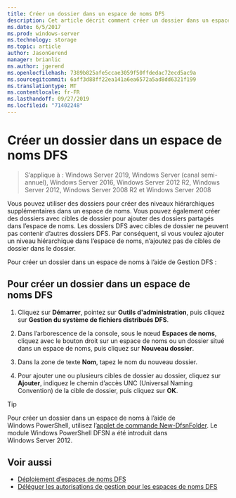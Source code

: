 ```yaml
---
title: Créer un dossier dans un espace de noms DFS
description: Cet article décrit comment créer un dossier dans un espace de noms DFS.
ms.date: 6/5/2017
ms.prod: windows-server
ms.technology: storage
ms.topic: article
author: JasonGerend
manager: brianlic
ms.author: jgerend
ms.openlocfilehash: 7389b825afe5ccae3059f50ffdedac72ecd5ac9a
ms.sourcegitcommit: 6aff3d88ff22ea141a6ea6572a5ad8dd6321f199
ms.translationtype: MT
ms.contentlocale: fr-FR
ms.lasthandoff: 09/27/2019
ms.locfileid: "71402248"
---
```

# <a name="create-a-folder-in-a-dfs-namespace"></a>Créer un dossier dans un espace de noms DFS

> S’applique à : Windows Server 2019, Windows Server (canal semi-annuel), Windows Server 2016, Windows Server 2012 R2, Windows Server 2012, Windows Server 2008 R2 et Windows Server 2008

Vous pouvez utiliser des dossiers pour créer des niveaux hiérarchiques supplémentaires dans un espace de noms. Vous pouvez également créer des dossiers avec cibles de dossier pour ajouter des dossiers partagés dans l’espace de noms. Les dossiers DFS avec cibles de dossier ne peuvent pas contenir d’autres dossiers DFS. Par conséquent, si vous voulez ajouter un niveau hiérarchique dans l’espace de noms, n’ajoutez pas de cibles de dossier dans le dossier.

Pour créer un dossier dans un espace de noms à l’aide de Gestion DFS :

## <a name="to-create-a-folder-in-a-dfs-namespace"></a>Pour créer un dossier dans un espace de noms DFS

1.  Cliquez sur **Démarrer**, pointez sur **Outils d'administration**, puis cliquez sur **Gestion du système de fichiers distribués DFS**.

2.  Dans l’arborescence de la console, sous le nœud **Espaces de noms**, cliquez avec le bouton droit sur un espace de noms ou un dossier situé dans un espace de noms, puis cliquez sur **Nouveau dossier**.

3.  Dans la zone de texte **Nom**, tapez le nom du nouveau dossier.

4.  Pour ajouter une ou plusieurs cibles de dossier au dossier, cliquez sur **Ajouter**, indiquez le chemin d’accès UNC (Universal Naming Convention) de la cible de dossier, puis cliquez sur **OK**.


> [!TIP]
> Pour créer un dossier dans un espace de noms à l’aide de Windows PowerShell, utilisez l’[applet de commande New-DfsnFolder](https://docs.microsoft.com/powershell/module/dfsn/new-dfsnfolder). Le module Windows PowerShell DFSN a été introduit dans Windows Server 2012.


## <a name="see-also"></a>Voir aussi

-   [Déploiement d’espaces de noms DFS](deploying-dfs-namespaces.md)
-   [Déléguer les autorisations de gestion pour les espaces de noms DFS](delegate-management-permissions-for-dfs-namespaces.md)


